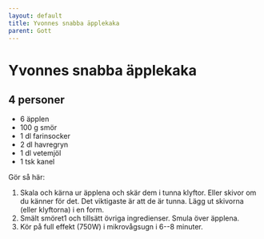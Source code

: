 ```yaml
---
layout: default
title: Yvonnes snabba äpplekaka
parent: Gott
---
```

# Yvonnes snabba äpplekaka

## 4 personer

-   6 äpplen
-   100 g smör
-   1 dl farinsocker
-   2 dl havregryn
-   1 dl vetemjöl
-   1 tsk kanel

Gör så här:

1.  Skala och kärna ur äpplena och skär dem i tunna klyftor. Eller
    skivor om du känner för det. Det viktigaste är att de är tunna. Lägg
    ut skivorna (eller klyftorna) i en form.
2.  Smält smöret1 och tillsätt övriga ingredienser. Smula över äpplena.
3.  Kör på full effekt (750W) i mikrovågsugn i 6--8 minuter.
